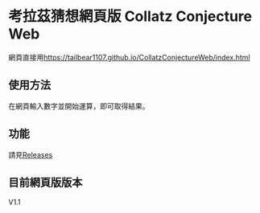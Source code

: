 # 考拉茲猜想網頁版 Collatz Conjecture Web
網頁直接用<https://tailbear1107.github.io/CollatzConjectureWeb/index.html>

## 使用方法
在網頁輸入數字並開始運算，即可取得結果。

## 功能
請見[Releases](https://github.com/TailBear1107/CollatzConjectureWeb/releases)

## 目前網頁版版本
V1.1
